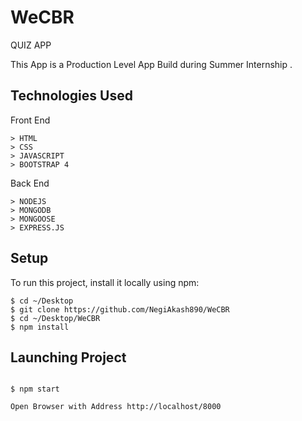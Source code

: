 # WeCBR
QUIZ APP 

This App is a Production Level App Build during Summer Internship . 

## Technologies Used


Front End
```
> HTML
> CSS
> JAVASCRIPT
> BOOTSTRAP 4
```

Back End

```
> NODEJS
> MONGODB
> MONGOOSE
> EXPRESS.JS
```

## Setup

To run this project, install it locally using npm:

```
$ cd ~/Desktop 
$ git clone https://github.com/NegiAkash890/WeCBR
$ cd ~/Desktop/WeCBR
$ npm install 
```

## Launching Project

```

$ npm start

Open Browser with Address http://localhost/8000

```


